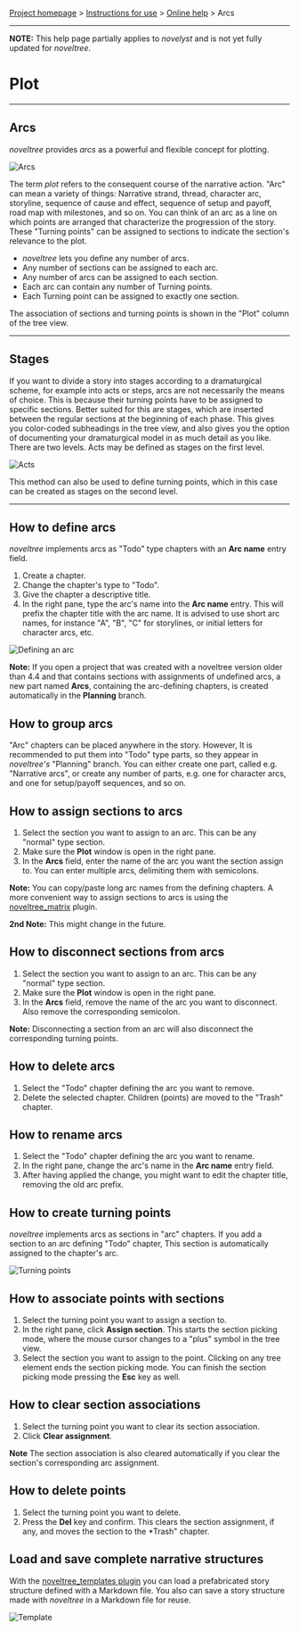 [Project homepage](../index) > [Instructions for use](../usage) > [Online help](help) > Arcs

--- 

**NOTE:** This help page partially applies to *novelyst* and is not yet fully updated for *noveltree*.

# Plot

--- 

## Arcs

*noveltree* provides *arcs* as a powerful and flexible concept for plotting.

![Arcs](../Screenshots/arcs01.png)

The term *plot* refers to the consequent course of the narrative action. 
"Arc" can mean a variety of things: Narrative strand, thread, character arc, storyline, 
sequence of cause and effect, sequence of setup and payoff, road map with milestones, 
and so on. You can think of an arc as a line on which points are arranged that 
characterize the progression of the story. These "Turning points" can be assigned to 
sections to indicate the section's relevance to the plot. 

- *noveltree* lets you define any number of arcs. 
- Any number of sections can be assigned to each arc. 
- Any number of arcs can be assigned to each section.
- Each arc can contain any number of Turning points. 
- Each Turning point can be assigned to exactly one section. 

The association of sections and turning points is shown in the "Plot" column of the tree view.

--- 

## Stages

If you want to divide a story into stages according to a dramaturgical scheme, for example into acts or steps, arcs are not necessarily the means of choice. This is because their turning points have to be assigned to specific sections.
Better suited for this are stages, which are inserted between the regular sections at the beginning of each phase. This gives you color-coded subheadings in the tree view, and also gives you the option of documenting your dramaturgical model in as much detail as you like. There are two levels. Acts may be defined as stages on the first level. 

![Acts](../Screenshots/acts01.png)

This method can also be used to define turning points, which in this case can be created as stages on the second level.

---



## How to define arcs

*noveltree* implements arcs as "Todo" type chapters with an **Arc name** entry field. 

1. Create a chapter.
2. Change the chapter's type to "Todo".
3. Give the chapter a descriptive title.
4. In the right pane, type the arc's name into the **Arc name** entry. This will prefix the chapter title with the arc name. It is advised to use short arc names, for instance "A", "B", "C" for storylines, or initial letters for character arcs, etc.

![Defining an arc](../Screenshots/arcs02.png)

**Note:** If you open a project that was created with a noveltree version older than 4.4 and that contains sections with assignments of undefined arcs, a new part named **Arcs**, containing the arc-defining chapters, is created automatically in the **Planning** branch. 

## How to group arcs

"Arc" chapters can be placed anywhere in the story. However, It is recommended to put them into "Todo" type parts, so they appear in *noveltree's* "Planning" branch. You can either create one part, called e.g. "Narrative arcs", or create any number of parts, e.g. one for character arcs, and one for setup/payoff sequences, and so on.

## How to assign sections to arcs

1. Select the section you want to assign to an arc. This can be any "normal" type section. 
2. Make sure the **Plot** window is open in the right pane. 
3. In the **Arcs** field, enter the name of the arc you want the section assign to. You can enter multiple arcs, delimiting them with semicolons. 

**Note:** You can copy/paste long arc names from the defining chapters. A more convenient way to assign sections to arcs is using the [noveltree_matrix](https://peter88213.github.io/noveltree_matrix/) plugin.

**2nd Note:** This might change in the future. 

## How to disconnect sections from arcs

1. Select the section you want to assign to an arc. This can be any "normal" type section. 
2. Make sure the **Plot** window is open in the right pane. 
3. In the **Arcs** field, remove the name of the arc you want to disconnect. Also remove the corresponding semicolon. 

**Note:** Disconnecting a section from an arc will also disconnect the corresponding turning points.

## How to delete arcs

1. Select the "Todo" chapter defining the arc you want to remove. 
2. Delete the selected chapter. Children (points) are moved to the "Trash" chapter. 

## How to rename arcs

1. Select the "Todo" chapter defining the arc you want to rename.
2. In the right pane, change the arc's name in the **Arc name** entry field. 
3. After having applied the change, you might want to edit the chapter title, removing the old arc prefix.

## How to create turning points

*noveltree* implements arcs as sections in "arc" chapters. If you add a section to an arc defining "Todo" chapter, This section is automatically assigned to the chapter's arc. 

![Turning points](../Screenshots/arcs03.png)

## How to associate points with sections

1. Select the turning point you want to assign a section to. 
2. In the right pane, click **Assign section**. This starts the section picking mode, where the mouse cursor changes to a "plus" symbol in the tree view. 
3. Select the section you want to assign to the point. Clicking on any tree element ends the section picking mode. You can finish the section picking mode pressing the **Esc** key as well.   

## How to clear section associations

1. Select the turning point you want to clear its section association. 
2. Click **Clear assignment**. 

**Note** The section association is also cleared automatically if you clear the section's corresponding arc assignment.

## How to delete points

1. Select the turning point you want to delete.
2. Press the **Del** key and confirm. This clears the section assignment, if any, and moves the section to the *Trash" chapter. 

## Load and save complete narrative structures

With the [noveltree_templates plugin](https://peter88213.github.io/noveltree_templates) you can load a prefabricated story structure defined with a Markdown file. You also can save a story structure made with *noveltree* in a Markdown file for reuse.

![Template](../Screenshots/template01.png)